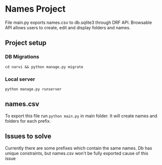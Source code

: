 # Names Project

File main.py exports names.csv to db.sqlite3 through DRF API. Browsable API allows users to create, edit and display folders and names.

## Project setup

### DB Migrations

`cd narvi && python manage.py migrate`

### Local server

`python manage.py runserver`

## names.csv

To export this file run `python main.py` in main folder. It will create names and folders for each prefix.

## Issues to solve

Currently there are some prefixes which contain the same names. Db has unique constraints, but names.csv won't be fully exported cause of this issue

